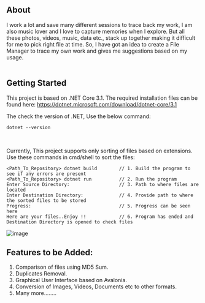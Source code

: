 ## About
I work a lot and save many different sessions to trace back my work, I am also music lover and I love to capture memories when I explore. But all these photos, videos, music, data etc., stack up together making it difficult for me to pick right file at time. So, I have got an idea to create a File Manager to trace my own work and gives me suggestions based on my usage.
</br>
</br>
## Getting Started

This project is based on .NET Core 3.1. The required installation files can be found here:
https://dotnet.microsoft.com/download/dotnet-core/3.1

The check the version of .NET, Use the below command:
```
dotnet --version
```
</br>

Currently, This project supports only sorting of files based on extensions. Use these commands in cmd/shell to sort the files:
```
<Path_To_Repository> dotnet build        // 1. Build the program to see if any errors are present
<Path_To_Repository> dotnet run          // 2. Run the program  
Enter Source Directory:                  // 3. Path to where files are located
Enter Destination Directory:             // 4. Provide path to where the sorted files to be stored
Progress:                                // 5. Progress can be seen here
Here are your files..Enjoy !!            // 6. Program has ended and Destination Directory is opened to check files
```
![image](https://user-images.githubusercontent.com/30994244/97233151-78c45280-1804-11eb-9487-0fd05102b440.png)


## Features to be Added:
1. Comparison of files using MD5 Sum.
2. Duplicates Removal.
3. Graphical User Interface based on Avalonia.
4. Conversion of Images, Videos, Documents etc to other formats.
5. Many more........
